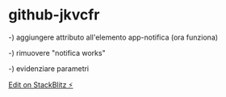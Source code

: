 # github-jkvcfr

-) aggiungere attributo all'elemento app-notifica (ora funziona)

-) rimuovere "notifica works"

-) evidenziare parametri

[Edit on StackBlitz ⚡️](https://stackblitz.com/edit/github-jkvcfr)
